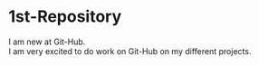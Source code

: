 # 1st-Repository
I am new at Git-Hub.<br/>
I am very excited to do work on Git-Hub on my different projects.

